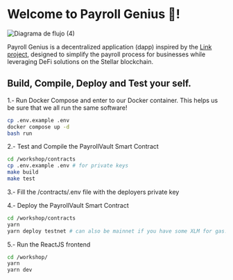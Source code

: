 # Welcome to Payroll Genius 🧠!

![Diagrama de flujo (4)](https://github.com/user-attachments/assets/739dfccd-6639-43a9-9bce-5771e8402cc0)

Payroll Genius is a decentralized application (dapp) inspired by the [Link project](https://github.com/paltalabs/hack-meridian), designed to simplify the payroll process for businesses while leveraging DeFi solutions on the Stellar blockchain.

## Build, Compile, Deploy and Test your self.
1.- Run Docker Compose and enter to our Docker container.
This helps us be sure that we all run the same software!

```bash
cp .env.example .env
docker compose up -d
bash run
```

2.- Test and Compile the PayrollVault Smart Contract
```bash
cd /workshop/contracts
cp .env.example .env # for private keys
make build
make test
```
3.- Fill the /contracts/.env file with the deployers private key

4.- Deploy the PayrollVault Smart Contract 
```bash
cd /workshop/contracts
yarn
yarn deploy testnet # can also be mainnet if you have some XLM for gas!
```

5.- Run the ReactJS frontend
```bash
cd /workshop/
yarn
yarn dev
```
